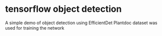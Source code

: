 # tensorflow object detection
A simple demo of object detection using EfficientDet
Plantdoc dataset was used for training the network
